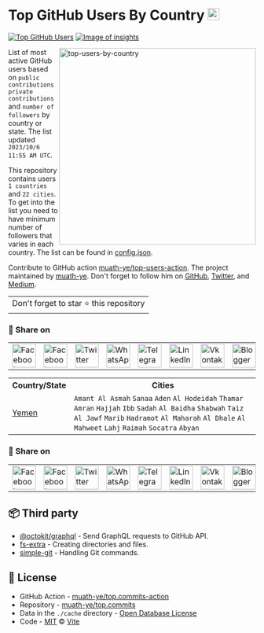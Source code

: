 # Top GitHub Users By Country [<img alt="Image of insights" src="https://github.com/muath-ye/insights/blob/master/graph/373383893/small/week.png" height="24">](https://github.com/muath-ye/insights/blob/master/readme/373383893/week.md)
[![Top GitHub Users](https://github.com/muath-ye/top-users/actions/workflows/action.yml/badge.svg)](https://github.com/muath-ye/top-users/actions/workflows/action.yml) [![Image of insights](https://github.com/muath-ye/insights/blob/master/svg/373383893/badge.svg)](https://github.com/muath-ye/insights/blob/master/readme/373383893/week.md)

<a href="https://muath-ye.github.io/top-users/index.html">
	<img align="right" width="400" src="https://github.com/muath-ye/top-users-monitor/raw/master/public/images/banner/top-users-map.png" alt="top-users-by-country">
</a>

List of most active GitHub users based on `public contributions` `private contributions` and `number of followers`  by country or state. The list updated `2023/10/6 11:55 AM UTC`.

This repository contains users `1 countries` and `22 cities`. 
To get into the list you need to have minimum number of followers that varies in each country. The list can be found in [config.json](https://github.com/muath-ye/top.commits/blob/main/config.json).

Contribute to GitHub action [muath-ye/top-users-action](https://github.com/muath-ye/top-users-action). The project maintained by [muath-ye](https://github.com/muath-ye). Don't forget to follow him on [GitHub](https://github.com/muath-ye), [Twitter](https://twitter.com/muath-ye), and [Medium](https://muath-ye.medium.com/).

<table>
	<tr>
		<td>
			Don't forget to star ⭐ this repository
		</td>
	</tr>
</table>

### 🚀 Share on

<table>
	<tr>
		<td>
			<a href="https://web.facebook.com/sharer.php?t=Top%20GitHub%20Users%20By%20Country&u=https://github.com/muath-ye/top.commits&_rdc=1&_rdr">
				<img src="https://github.com/muath-ye/github-active-users-monitor/raw/master/public/images/icons/facebook.svg" height="48" width="48" alt="Facebook"/>
			</a>
		</td>
		<td>
			<a href="https://www.facebook.com/dialog/send?link=https://github.com/muath-ye/top.commits&app_id=291494419107518&redirect_uri=https://github.com/muath-ye/top.commits">
				<img src="https://github.com/muath-ye/github-active-users-monitor/raw/master/public/images/icons/facebook_messenger.svg" height="48" width="48" alt="Facebook Messenger"/>
			</a>
		</td>
		<td>
			<a href="https://twitter.com/intent/tweet?text=Top%20GitHub%20Users%20By%20Country&url=https://github.com/muath-ye/top.commits">
				<img src="https://github.com/muath-ye/github-active-users-monitor/raw/master/public/images/icons/twitter.svg" height="48" width="48" alt="Twitter"/>
			</a>
		</td>
		<td>
			<a href="https://web.whatsapp.com/send?text=Top%20GitHub%20Users%20By%20Country https://github.com/muath-ye/top.commits">
				<img src="https://github.com/muath-ye/github-active-users-monitor/blob/master/public/images/icons/whatsapp.svg" height="48" width="48" alt="WhatsApp"/>
			</a>
		</td>
		<td>
			<a href="https://t.me/share/url?url=https://github.com/muath-ye/top.commits&text=Top%20GitHub%20Users%20By%20Country">
				<img src="https://github.com/muath-ye/github-active-users-monitor/blob/master/public/images/icons/telegram.svg" height="48" width="48" alt="Telegram"/>
			</a>
		</td>
		<td>
			<a href="https://www.linkedin.com/shareArticle?title=Top%20GitHub%20Users%20By%20Country&url=https://github.com/muath-ye/top.commits">
				<img src="https://github.com/muath-ye/github-active-users-monitor/blob/master/public/images/icons/linkedin.svg" height="48" width="48" alt="LinkedIn"/>
			</a>
		</td>
		<td>
			<a href="https://vk.com/share.php?url=https://github.com/muath-ye/top.commits">
				<img src="https://github.com/muath-ye/github-active-users-monitor/blob/master/public/images/icons/vkontakte.svg" height="48" width="48" alt="Vkontakte"/>
			</a>
		</td>
		<td>
			<a href="https://www.blogger.com/blog-this.g?n=List%20of%20most%20active%20github%20users%20based%20on%20public%20contributions,%20total%20contributions,%20and%20number%20of%20followers%20by%20country&t=Top%20GitHub%20Users%20By%20Country&u=https://github.com/muath-ye/top.commits">
				<img src="https://github.com/muath-ye/github-active-users-monitor/blob/master/public/images/icons/blogger.svg" height="48" width="48" alt="Blogger"/>
			</a>
		</td>
		<td>
			<a href="https://wordpress.com/wp-admin/press-this.php?u=https://github.com/muath-ye/top.commits&t=Top%20GitHub%20Users%20By%20Country&s=List%20of%20most%20active%20github%20users%20based%20on%20public%20contributions,%20total%20contributions,%20and%20number%20of%20followers%20by%20country&i=">
				<img src="https://github.com/muath-ye/github-active-users-monitor/blob/master/public/images/icons/wordpress.svg" height="48" width="48" alt="Wordpress"/>
			</a>
		</td>
		<td>
			<a href="mailto:recipient name?cc=cc&bcc=bcc&subject=Top%20GitHub%20Users%20By%20Country&body=List%20of%20most%20active%20github%20users%20based%20on%20public%20contributions,%20total%20contributions,%20and%20number%20of%20followers%20by%20country-https://github.com/muath-ye/top.commits">
				<img src="https://github.com/muath-ye/github-active-users-monitor/blob/master/public/images/icons/gmail.svg" height="48" width="48" alt="Email"/>
			</a>
		</td>
		<td>
			<a href="https://www.reddit.com/submit?title=Top%20GitHub%20Users%20By%20Country&url=https://github.com/muath-ye/top.commits">
				<img src="https://github.com/muath-ye/github-active-users-monitor/blob/master/public/images/icons/reddit.svg" height="48" width="48" alt="Reddit"/>
			</a>
		</td>
	</tr>
</table>

<table>
	<tr>
		<th>
			Country/State
		</th>
		<th>
			Cities
		</th>
	</tr>
	<tr>
		<td>
			<a href="https://github.com/muath-ye/top.commits/blob/main/markdown/public_contributions/yemen.md">
				Yemen
			</a>
		</td>
		<td>
			<code>Amant Al Asmah</code> 
			<code>Sanaa</code> 
			<code>Aden</code> 
			<code>Al Hodeidah</code> 
			<code>Thamar</code> 
			<code>Amran</code> 
			<code>Hajjah</code> 
			<code>Ibb</code> 
			<code>Sadah</code> 
			<code>Al Baidha</code> 
			<code>Shabwah</code> 
			<code>Taiz</code> 
			<code>Al Jawf</code> 
			<code>Marib</code> 
			<code>Hadramot</code> 
			<code>Al Maharah</code> 
			<code>Al Dhale</code> 
			<code>Al Mahweet</code> 
			<code>Lahj</code> 
			<code>Raimah</code> 
			<code>Socatra</code> 
			<code>Abyan</code> 
		</td>
	</tr>
</table>

### 🚀 Share on

<table>
	<tr>
		<td>
			<a href="https://web.facebook.com/sharer.php?t=Top%20GitHub%20Users%20By%20Country&u=https://github.com/muath-ye/top.commits&_rdc=1&_rdr">
				<img src="https://github.com/muath-ye/github-active-users-monitor/raw/master/public/images/icons/facebook.svg" height="48" width="48" alt="Facebook"/>
			</a>
		</td>
		<td>
			<a href="https://www.facebook.com/dialog/send?link=https://github.com/muath-ye/top.commits&app_id=291494419107518&redirect_uri=https://github.com/muath-ye/top.commits">
				<img src="https://github.com/muath-ye/github-active-users-monitor/raw/master/public/images/icons/facebook_messenger.svg" height="48" width="48" alt="Facebook Messenger"/>
			</a>
		</td>
		<td>
			<a href="https://twitter.com/intent/tweet?text=Top%20GitHub%20Users%20By%20Country&url=https://github.com/muath-ye/top.commits">
				<img src="https://github.com/muath-ye/github-active-users-monitor/raw/master/public/images/icons/twitter.svg" height="48" width="48" alt="Twitter"/>
			</a>
		</td>
		<td>
			<a href="https://web.whatsapp.com/send?text=Top%20GitHub%20Users%20By%20Country https://github.com/muath-ye/top.commits">
				<img src="https://github.com/muath-ye/github-active-users-monitor/blob/master/public/images/icons/whatsapp.svg" height="48" width="48" alt="WhatsApp"/>
			</a>
		</td>
		<td>
			<a href="https://t.me/share/url?url=https://github.com/muath-ye/top.commits&text=Top%20GitHub%20Users%20By%20Country">
				<img src="https://github.com/muath-ye/github-active-users-monitor/blob/master/public/images/icons/telegram.svg" height="48" width="48" alt="Telegram"/>
			</a>
		</td>
		<td>
			<a href="https://www.linkedin.com/shareArticle?title=Top%20GitHub%20Users%20By%20Country&url=https://github.com/muath-ye/top.commits">
				<img src="https://github.com/muath-ye/github-active-users-monitor/blob/master/public/images/icons/linkedin.svg" height="48" width="48" alt="LinkedIn"/>
			</a>
		</td>
		<td>
			<a href="https://vk.com/share.php?url=https://github.com/muath-ye/top.commits">
				<img src="https://github.com/muath-ye/github-active-users-monitor/blob/master/public/images/icons/vkontakte.svg" height="48" width="48" alt="Vkontakte"/>
			</a>
		</td>
		<td>
			<a href="https://www.blogger.com/blog-this.g?n=List%20of%20most%20active%20github%20users%20based%20on%20public%20contributions,%20total%20contributions,%20and%20number%20of%20followers%20by%20country&t=Top%20GitHub%20Users%20By%20Country&u=https://github.com/muath-ye/top.commits">
				<img src="https://github.com/muath-ye/github-active-users-monitor/blob/master/public/images/icons/blogger.svg" height="48" width="48" alt="Blogger"/>
			</a>
		</td>
		<td>
			<a href="https://wordpress.com/wp-admin/press-this.php?u=https://github.com/muath-ye/top.commits&t=Top%20GitHub%20Users%20By%20Country&s=List%20of%20most%20active%20github%20users%20based%20on%20public%20contributions,%20total%20contributions,%20and%20number%20of%20followers%20by%20country&i=">
				<img src="https://github.com/muath-ye/github-active-users-monitor/blob/master/public/images/icons/wordpress.svg" height="48" width="48" alt="Wordpress"/>
			</a>
		</td>
		<td>
			<a href="mailto:recipient name?cc=cc&bcc=bcc&subject=Top%20GitHub%20Users%20By%20Country&body=List%20of%20most%20active%20github%20users%20based%20on%20public%20contributions,%20total%20contributions,%20and%20number%20of%20followers%20by%20country-https://github.com/muath-ye/top.commits">
				<img src="https://github.com/muath-ye/github-active-users-monitor/blob/master/public/images/icons/gmail.svg" height="48" width="48" alt="Email"/>
			</a>
		</td>
		<td>
			<a href="https://www.reddit.com/submit?title=Top%20GitHub%20Users%20By%20Country&url=https://github.com/muath-ye/top.commits">
				<img src="https://github.com/muath-ye/github-active-users-monitor/blob/master/public/images/icons/reddit.svg" height="48" width="48" alt="Reddit"/>
			</a>
		</td>
	</tr>
</table>

## 📦 Third party

- [@octokit/graphql](https://www.npmjs.com/package/@octokit/graphql) - Send GraphQL requests to GitHub API.
- [fs-extra](https://www.npmjs.com/package/fs-extra) - Creating directories and files.
- [simple-git](https://www.npmjs.com/package/simple-git) - Handling Git commands.
## 📄 License

- GitHub Action - [muath-ye/top.commits-action](https://github.com/muath-ye/top.commits-action)
- Repository - [muath-ye/top.commits](https://github.com/muath-ye/top.commits)
- Data in the `./cache` directory - [Open Database License](https://opendatacommons.org/licenses/odbl/1-0/)
- Code - [MIT](./LICENSE) © [Vite](https://github.com/muath-ye)
